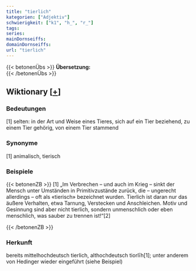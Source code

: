 ```yaml
---
title: "tierlich"
kategorien: ["Adjektiv"]
schwierigkeit: ["k1", "h_", "r_"]
tags:
series:
mainDornseiffs:
domainDornseiffs:
url: "tierlich"
---
```


{{< betonenÜbs >}}
**Übersetzung:**  
{{< /betonenÜbs >}}

## Wiktionary [[+](https://de.wiktionary.org/wiki/tierlich)]

### Bedeutungen
[1] selten: in der Art und Weise eines Tieres, sich auf ein Tier beziehend, zu einem Tier gehörig, von einem Tier stammend  

### Synonyme
[1] animalisch, tierisch  

### Beispiele
{{< betonenZB >}}
[1] „Im Verbrechen – und auch im Krieg – sinkt der Mensch unter Umständen in Primitivzustände zurück, die – ungerecht allerdings – oft als «tierisch» bezeichnet wurden. Tierlich ist daran nur das äußere Verhalten, etwa Tarnung, Verstecken und Anschleichen. Motiv und Gesinnung sind aber nicht tierlich, sondern unmenschlich oder eben menschlich, was sauber zu trennen ist!“[2]  

{{< /betonenZB >}}
### Herkunft
bereits mittelhochdeutsch tierlich, althochdeutsch tiorlīh[1]; unter anderem von Hedinger wieder eingeführt (siehe Beispiel)  


